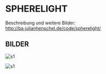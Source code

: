 # SPHERELIGHT

Beschreibung und weitere Bilder:
http://ba.julianhenschel.de/code/spherelight/

## BILDER

![s1](http://ba.julianhenschel.de/wp-content/uploads/2012/02/MG_1613.jpg)

![s1](http://ba.julianhenschel.de/wp-content/uploads/2012/02/MG_1627.jpg)